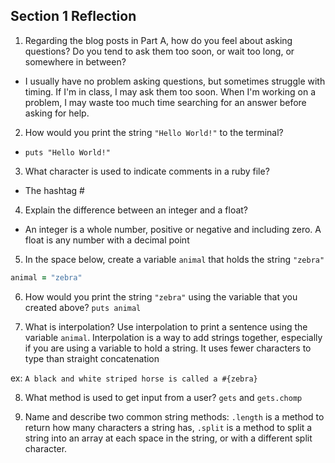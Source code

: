 ## Section 1 Reflection

1. Regarding the blog posts in Part A, how do you feel about asking questions? Do you tend to ask them too soon, or wait too long, or somewhere in between?
 * I usually have no problem asking questions, but sometimes struggle with timing.  If I'm in class, I may ask them too soon.  When I'm working on a problem, I may waste too much time searching for an answer before asking for help.

2. How would you print the string `"Hello World!"` to the terminal?
 * `puts "Hello World!"`

3. What character is used to indicate comments in a ruby file?
 * The hashtag #
4. Explain the difference between an integer and a float?
 * An integer is a whole number, positive or negative and including zero.  A float is any number with a decimal point

5. In the space below, create a variable `animal` that holds the string `"zebra"`
```ruby
animal = "zebra"
```

6. How would you print the string `"zebra"` using the variable that you created above?
 `puts animal`

7. What is interpolation? Use interpolation to print a sentence using the variable `animal`.
 Interpolation is a way to add strings together, especially if you are using a variable to hold a string. It uses fewer characters to type than straight concatenation

 ex: `A black and white striped horse is called a #{zebra}`

8. What method is used to get input from a user?
`gets` and `gets.chomp`

9. Name and describe two common string methods:
`.length` is a method to return how many characters a string has, `.split` is a method to split a string into an array at each space in the string, or with a different split character.
